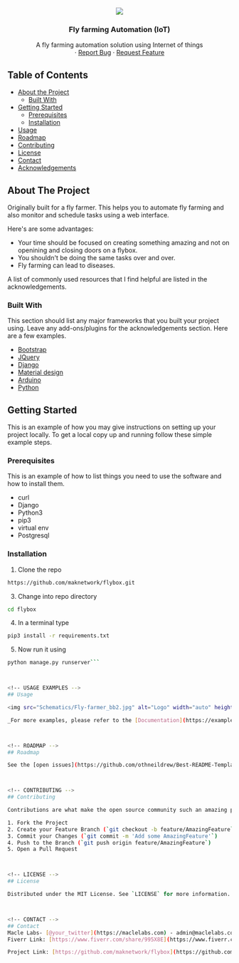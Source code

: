 <!--
***
 Thanks for checking out this README Template. If you have a suggestion that would
*** make this better, please fork the repo and create a pull request or simply open
*** an issue with the tag "enhancement".
*** Thanks again! Now go create something AMAZING! :D
-->




<!-- PROJECT SHIELDS -->
<!--
*** I'm using markdown "reference style" links for readability.
*** Reference links are enclosed in brackets [ ] instead of parentheses ( ).
*** See the bottom of this document for the declaration of the reference variables
*** for contributors-url, forks-url, etc. This is an optional, concise syntax you may use.
*** https://www.markdownguide.org/basic-syntax/#reference-style-links
-->



<!-- PROJECT LOGO -->
<br />
<p align="center">
  <a href="https://maclelabs.com">
<img src="https://img.icons8.com/color/96/000000/fly.png"/>  </a>

  <h3 align="center">Fly farming Automation (IoT)</h3>

  <p align="center">
A fly farming automation solution using Internet of things       <br />
    ·
    <a href="https://github.com/maknetwork/flybox/issues">Report Bug</a>
    ·
    <a href="https://github.com/maknetwork/flybox/issues">Request Feature</a>
  </p>
</p>



<!-- TABLE OF CONTENTS -->
## Table of Contents

* [About the Project](#about-the-project)
  * [Built With](#built-with)
* [Getting Started](#getting-started)
  * [Prerequisites](#prerequisites)
  * [Installation](#installation)
* [Usage](#usage)
* [Roadmap](#roadmap)
* [Contributing](#contributing)
* [License](#license)
* [Contact](#contact)
* [Acknowledgements](#acknowledgements)



<!-- ABOUT THE PROJECT -->
## About The Project


Originally built for a fly farmer. This helps you to automate fly farming and also monitor and schedule tasks using a web interface. 

Here's are some advantages:
* Your time should be focused on creating something amazing and not on openining and closing doors on a flybox.
* You shouldn't be doing the same tasks over and over.
* Fly farming can lead to diseases.


A list of commonly used resources that I find helpful are listed in the acknowledgements.

### Built With
This section should list any major frameworks that you built your project using. Leave any add-ons/plugins for the acknowledgements section. Here are a few examples.
* [Bootstrap](https://getbootstrap.com)
* [JQuery](https://jquery.com)
* [Django](https://djangoproject.com)
* [Material design](https://material.io)
* [Arduino](https://arduino.cc)
* [Python](https://python.org)




<!-- GETTING STARTED -->
## Getting Started

This is an example of how you may give instructions on setting up your project locally.
To get a local copy up and running follow these simple example steps.

### Prerequisites

This is an example of how to list things you need to use the software and how to install them.
* curl
* Django 
* Python3 
* pip3
* virtual env
* Postgresql

### Installation

1. Clone the repo
```sh
https://github.com/maknetwork/flybox.git
```
3. Change into repo directory
```sh
cd flybox
```
4. In a terminal type 
```sh
pip3 install -r requirements.txt
```
5. Now run it using 
```sh
python manage.py runserver```



<!-- USAGE EXAMPLES -->
## Usage

<img src="Schematics/Fly-farmer_bb2.jpg" alt="Logo" width="auto" height="auto">

_For more examples, please refer to the [Documentation](https://example.com)_



<!-- ROADMAP -->
## Roadmap

See the [open issues](https://github.com/othneildrew/Best-README-Template/issues) for a list of proposed features (and known issues).



<!-- CONTRIBUTING -->
## Contributing

Contributions are what make the open source community such an amazing place to be learn, inspire, and create. Any contributions you make are **greatly appreciated**.

1. Fork the Project
2. Create your Feature Branch (`git checkout -b feature/AmazingFeature`)
3. Commit your Changes (`git commit -m 'Add some AmazingFeature'`)
4. Push to the Branch (`git push origin feature/AmazingFeature`)
5. Open a Pull Request



<!-- LICENSE -->
## License

Distributed under the MIT License. See `LICENSE` for more information.



<!-- CONTACT -->
## Contact
Macle Labs- [@your_twitter](https://maclelabs.com) - admin@maclelabs.com
Fiverr Link: [https://www.fiverr.com/share/995X8E](https://www.fiverr.com/share/995X8E)

Project Link: [https://github.com/maknetwork/flybox](https://github.com/maknetwork/flybox)


